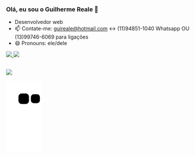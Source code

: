 ### Olá, eu sou o Guilherme Reale 👋

- Desenvolvedor web
- 📫 Contate-me: guireale@hotmail.com <-> (11)94851-1040 Whatsapp OU (13)99746-6069 para ligações
- 😄 Pronouns: ele/dele

<div>
  <a href="https://github.com/kreycai">
  <img height="160rem" src="https://github-readme-stats.vercel.app/api?username=kreycai&show_icons=true&theme=dracula&include_all_commits=true&count_private=true"/>
  <img height="160rem" src="https://github-readme-stats.vercel.app/api/top-langs/?username=kreycai&layout=compact&langs_count=7&theme=dracula"/>
</div>
<!-- <div style="display: inline_block"><br>
  <img align="center" alt="Gui-Js" height="30" width="40" src="https://raw.githubusercontent.com/devicons/devicon/master/icons/javascript/javascript-plain.svg">
  <img align="center" alt="Gui-Js" height="30" width="40" src="https://cdn.jsdelivr.net/gh/devicons/devicon/icons/nodejs/nodejs-original.svg" />
  <img align="center" alt="Gui-HTML" height="30" width="40" src="https://raw.githubusercontent.com/devicons/devicon/master/icons/html5/html5-original.svg">
  <img align="center" alt="Gui-CSS" height="30" width="40" src="https://raw.githubusercontent.com/devicons/devicon/master/icons/css3/css3-original.svg">
  <img align="center" alt="Gui-CSS" height="30" width="40" src="https://cdn.jsdelivr.net/gh/devicons/devicon/icons/express/express-original.svg" />
</div> -->
  
  ##
  
<div> 
  <a href="https://www.linkedin.com/in/guilherme-reale-374615206/" target="_blank"><img src="https://img.shields.io/badge/-LinkedIn-%230077B5?style=for-the-badge&logo=linkedin&logoColor=white" target="_blank"></a> 
 
  ![Snake animation](https://github.com/rafaballerini/rafaballerini/blob/output/github-contribution-grid-snake.svg)
 
</div>
